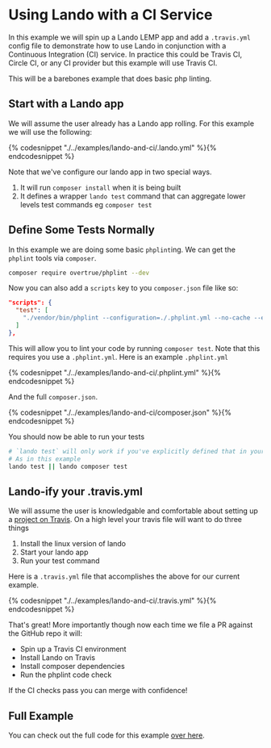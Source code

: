 Using Lando with a CI Service
=============================

In this example we will spin up a Lando LEMP app and add a `.travis.yml` config file to demonstrate how to use Lando in conjunction with a Continuous Integration (CI) service. In practice this could be Travis CI, Circle CI, or any CI provider but this example will use Travis CI.

This will be a barebones example that does basic php linting.

Start with a Lando app
----------------------

We will assume the user already has a Lando app rolling. For this example we will use the following:

{% codesnippet "./../examples/lando-and-ci/.lando.yml" %}{% endcodesnippet %}

Note that we've configure our lando app in two special ways.

1.  It will run `composer install` when it is being built
2.  It defines a wrapper `lando test` command that can aggregate lower levels test commands eg `composer test`

Define Some Tests Normally
--------------------------

In this example we are doing some basic `phplint`ing. We can get the `phplint` tools via `composer`.

```bash
composer require overtrue/phplint --dev
```

Now you can also add a `scripts` key to you `composer.json` file like so:

```json
"scripts": {
  "test": [
    "./vendor/bin/phplint --configuration=./.phplint.yml --no-cache --exclude=contrib modules/custom"
  ]
},
```

This will allow you to lint your code by running `composer test`. Note that this requires you use a `.phplint.yml`. Here is an example `.phplint.yml`

{% codesnippet "./../examples/lando-and-ci/.phplint.yml" %}{% endcodesnippet %}

And the full `composer.json`.

{% codesnippet "./../examples/lando-and-ci/composer.json" %}{% endcodesnippet %}

You should now be able to run your tests

```bash
# `lando test` will only work if you've explicitly defined that in your `.lando.yml`
# As in this example
lando test || lando composer test
```

Lando-ify your .travis.yml
--------------------------

We will assume the user is knowledgable and comfortable about setting up a [project on Travis](https://docs.travis-ci.com/user/getting-started/). On a high level your travis file will want to do three things

1.  Install the linux version of lando
2.  Start your lando app
3.  Run your test command

Here is a `.travis.yml` file that accomplishes the above for our current example.

{% codesnippet "./../examples/lando-and-ci/.travis.yml" %}{% endcodesnippet %}

That's great! More importantly though now each time we file a PR against the GitHub repo it will:

*   Spin up a Travis CI environment
*   Install Lando on Travis
*   Install composer dependencies
*   Run the phplint code check

If the CI checks pass you can merge with confidence!

Full Example
------------

You can check out the full code for this example [over here](https://github.com/kalabox/lando-ci-example).
